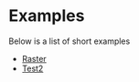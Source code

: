 # Examples

Below is a list of short examples

-   [Raster](./notebooks_external/raster/raster)
-   [Test2](./notebooks_external/juyper/juyper)
